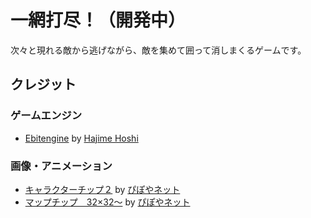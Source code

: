 # 一網打尽！（開発中）

次々と現れる敵から逃げながら、敵を集めて囲って消しまくるゲームです。

## クレジット

### ゲームエンジン
- [Ebitengine](https://ebitengine.org/)
  by [Hajime Hoshi](https://hajimehoshi.com/)

### 画像・アニメーション
- [キャラクターチップ２](https://pipoya.net/sozai/assets/charachip/character-chip-2/)
  by [ぴぽやネット](https://pipoya.net/)
- [マップチップ　32×32～](https://pipoya.net/sozai/assets/map-chip_tileset32/)
  by [ぴぽやネット](https://pipoya.net/)
